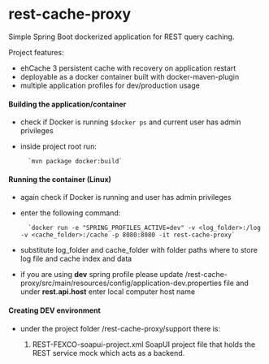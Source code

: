 # rest-cache-proxy

Simple Spring Boot dockerized application for REST query caching.

Project features:
- ehCache 3 persistent cache with recovery on application restart
- deployable as a docker container built with docker-maven-plugin
- multiple application profiles for dev/production usage

#### Building the application/container

- check if Docker is running
		`$docker ps`
	and current user has admin privileges
- inside project root run:

		`mvn package docker:build`

#### Running the container (Linux)

- again check if Docker is running and user has admin privileges
- enter the following command:

		`docker run -e "SPRING_PROFILES_ACTIVE=dev" -v <log_folder>:/log -v <cache_folder>:/cache -p 8080:8080 -it rest-cache-proxy`

- substitute log_folder and cache_folder with folder paths where to store log file and cache index and data
- if you are using <b>dev</b> spring profile please update /rest-cache-proxy/src/main/resources/config/application-dev.properties file and under <b>rest.api.host</b> enter local computer host name

#### Creating DEV environment

- under the project folder /rest-cache-proxy/support there is:

  1. REST-FEXCO-soapui-project.xml SoapUI project file that holds the REST service mock which acts as a backend.